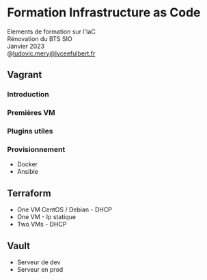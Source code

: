 # Formation Infrastructure as Code
Elements de formation sur l'IaC  
Rénovation du BTS SIO  
Janvier 2023  
@ludovic.mery@lyceefulbert.fr


## Vagrant
### Introduction
### Premières VM
### Plugins utiles
### Provisionnement
- Docker
- Ansible

## Terraform
- One VM CentOS / Debian - DHCP
- One VM - Ip statique
- Two VMs - DHCP

## Vault
- Serveur de dev
- Serveur en prod
